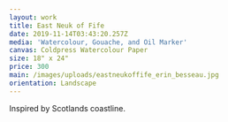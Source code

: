```yaml
---
layout: work
title: East Neuk of Fife
date: 2019-11-14T03:43:20.257Z
media: 'Watercolour, Gouache, and Oil Marker'
canvas: Coldpress Watercolour Paper
size: 18" x 24"
price: 300
main: /images/uploads/eastneukoffife_erin_besseau.jpg
orientation: Landscape
---
```

Inspired by Scotlands coastline.
